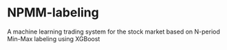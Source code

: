 # NPMM-labeling

A machine learning trading system for the stock market based on N-period Min-Max labeling using XGBoost
